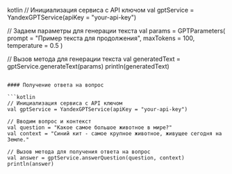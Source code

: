 kotlin
// Инициализация сервиса с API ключом
val gptService = YandexGPTService(apiKey = "your-api-key")

// Задаем параметры для генерации текста
val params = GPTParameters(
    prompt = "Пример текста для продолжения",
    maxTokens = 100,
    temperature = 0.5
)

// Вызов метода для генерации текста
val generatedText = gptService.generateText(params)
println(generatedText)
```

#### Получение ответа на вопрос

```kotlin
// Инициализация сервиса с API ключом
val gptService = YandexGPTService(apiKey = "your-api-key")

// Вводим вопрос и контекст
val question = "Какое самое большое животное в мире?"
val context = "Синий кит - самое крупное животное, живущее сегодня на Земле."

// Вызов метода для получения ответа на вопрос
val answer = gptService.answerQuestion(question, context)
println(answer)
